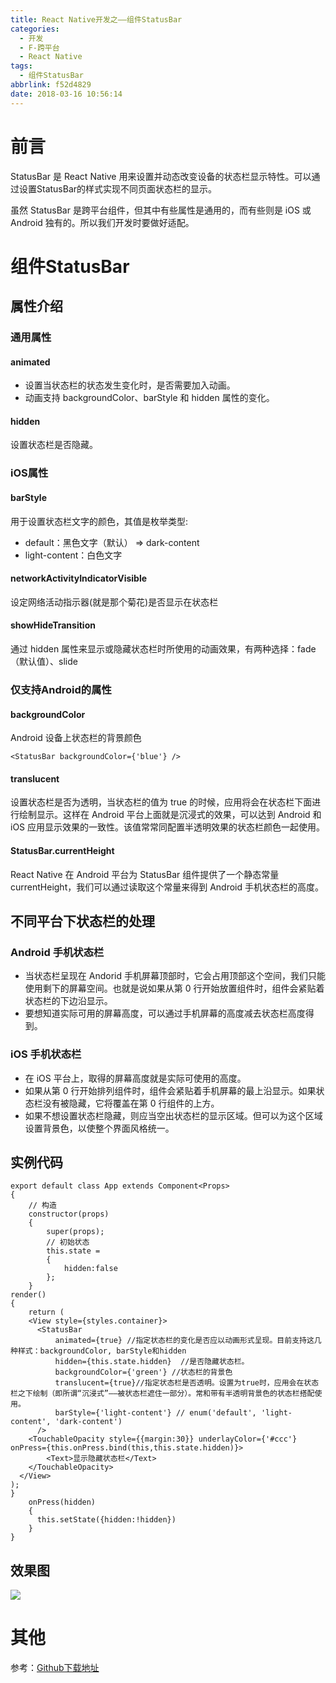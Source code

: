 ```yaml
---
title: React Native开发之——组件StatusBar
categories:
  - 开发
  - F-跨平台
  - React Native
tags:
  - 组件StatusBar
abbrlink: f52d4829
date: 2018-03-16 10:56:14
---
```

# 前言 
StatusBar 是 React Native 用来设置并动态改变设备的状态栏显示特性。可以通过设置StatusBar的样式实现不同页面状态栏的显示。  

虽然 StatusBar 是跨平台组件，但其中有些属性是通用的，而有些则是 iOS 或 Android 独有的。所以我们开发时要做好适配。

<!--more-->

# 组件StatusBar

## 属性介绍

### 通用属性

#### animated 

- 设置当状态栏的状态发生变化时，是否需要加入动画。
- 动画支持 backgroundColor、barStyle 和 hidden 属性的变化。

#### hidden 
设置状态栏是否隐藏。
### iOS属性
#### barStyle
用于设置状态栏文字的颜色，其值是枚举类型: 

- default：黑色文字（默认） => dark-content
- light-content：白色文字

#### networkActivityIndicatorVisible
设定网络活动指示器(就是那个菊花)是否显示在状态栏

#### showHideTransition
通过 hidden 属性来显示或隐藏状态栏时所使用的动画效果，有两种选择：fade（默认值）、slide  

### 仅支持Android的属性
#### backgroundColor 
Android 设备上状态栏的背景颜色

	<StatusBar backgroundColor={'blue'} />
#### translucent 
设置状态栏是否为透明，当状态栏的值为 true 的时候，应用将会在状态栏下面进行绘制显示。这样在 Android 平台上面就是沉浸式的效果，可以达到 Android 和 iOS 应用显示效果的一致性。该值常常同配置半透明效果的状态栏颜色一起使用。
#### StatusBar.currentHeight 
React Native 在 Android 平台为 StatusBar 组件提供了一个静态常量 currentHeight，我们可以通过读取这个常量来得到 Android 手机状态栏的高度。
## 不同平台下状态栏的处理
### Android 手机状态栏 

- 当状态栏呈现在 Andorid 手机屏幕顶部时，它会占用顶部这个空间，我们只能使用剩下的屏幕空间。也就是说如果从第 0 行开始放置组件时，组件会紧贴着状态栏的下边沿显示。 
- 要想知道实际可用的屏幕高度，可以通过手机屏幕的高度减去状态栏高度得到。

### iOS 手机状态栏 

- 在 iOS 平台上，取得的屏幕高度就是实际可使用的高度。 
- 如果从第 0 行开始排列组件时，组件会紧贴着手机屏幕的最上沿显示。如果状态栏没有被隐藏，它将覆盖在第 0 行组件的上方。
- 如果不想设置状态栏隐藏，则应当空出状态栏的显示区域。但可以为这个区域设置背景色，以使整个界面风格统一。

## 实例代码 

	export default class App extends Component<Props> 
	{
    	// 构造
      	constructor(props) 
		{
        	super(props);
        	// 初始状态
        	this.state = 
			{
            	hidden:false
        	};
      	}
	render() 
	{
    	return (
      	<View style={styles.container}>
          <StatusBar
              animated={true} //指定状态栏的变化是否应以动画形式呈现。目前支持这几种样式：backgroundColor, barStyle和hidden
              hidden={this.state.hidden}  //是否隐藏状态栏。
              backgroundColor={'green'} //状态栏的背景色
              translucent={true}//指定状态栏是否透明。设置为true时，应用会在状态栏之下绘制（即所谓“沉浸式”——被状态栏遮住一部分）。常和带有半透明背景色的状态栏搭配使用。
              barStyle={'light-content'} // enum('default', 'light-content', 'dark-content')
          />
        <TouchableOpacity style={{margin:30}} underlayColor={'#ccc'} onPress={this.onPress.bind(this,this.state.hidden)}>
            <Text>显示隐藏状态栏</Text>
        </TouchableOpacity>
      </View>
    );
	}
    	onPress(hidden)
		{
          this.setState({hidden:!hidden})
    	}
	}
## 效果图 
![][1]  

# 其他 

参考：[Github下载地址][2]


[1]: https://cdn.jsdelivr.net/gh/PGzxc/CDN@master/blog-image/rn-statusbar.gif
[2]: https://github.com/PGzxc/RN_StatusBar


